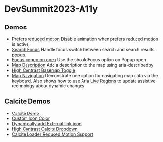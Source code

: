 # DevSummit2023-A11y

## Demos
- [Prefers reduced motion](demos/PrefersReducedMotion.html) Disable animation when prefers reduced motion is active 
- [Search Focus](demos/SearchFocus.html) Handle focus switch between search and search results popup.
- [Focus popup on open](demos/PopupFocus.html) Use the shouldFocus option on Popup.open
- [Map Description](demos/MapDescription.html) Add a description to the map using aria-describedby
- [High Contrast Basemap Toggle](demos/HighContrastBasemapToggle.html)
- [Map Navigation](demos/MapNavigation.html) Demonstrate one option for navigating map data via the keyboard. Also shows how to use [Aria Live Regions](https://developer.mozilla.org/en-US/docs/Web/Accessibility/ARIA/ARIA_Live_Regions) to update assistive technology about dynamic changes

## Calcite Demos
- [Calcite Demo](demos/CalciteApplyCoreConcepts.html)
- [Custom Icon Color](demos/CustomCalciteIconColor.html)
- [Dynamically add External link icon](demos/DynamicallyAddExternalIcon.html)
- [High Contrast Calcite Dropdown](demos/HighContrastWithCalciteDropdown.html)
- [Calcite Loader Reduced Motion Support](demos/ReducedMotionSupportCalciteLoader.html)

